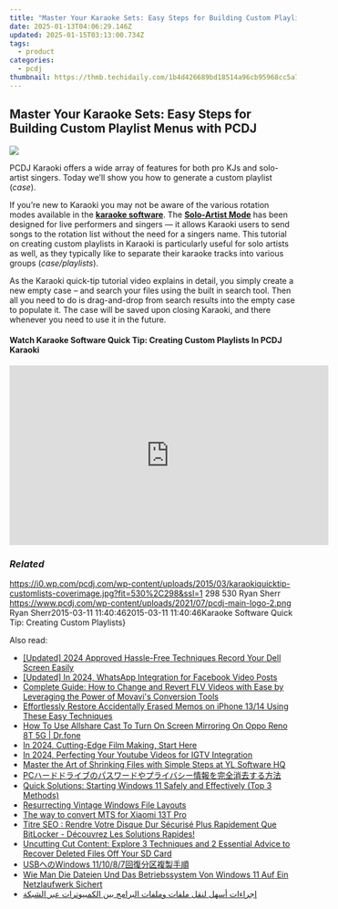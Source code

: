 ```yaml
---
title: "Master Your Karaoke Sets: Easy Steps for Building Custom Playlist Menus with PCDJ"
date: 2025-01-13T04:06:29.146Z
updated: 2025-01-15T03:13:00.734Z
tags:
  - product
categories:
  - pcdj
thumbnail: https://thmb.techidaily.com/1b4d426689bd18514a96cb95968cc5a755b1ea7a22bc00e9feef5b8e8bfa78d1.jpg
---
```


## Master Your Karaoke Sets: Easy Steps for Building Custom Playlist Menus with PCDJ

[![](https://i0.wp.com/pcdj.com/wp-content/uploads/2015/03/karaokiquicktip-customlists-coverimage.jpg?resize=530%2C298&ssl=1)](https://i0.wp.com/pcdj.com/wp-content/uploads/2015/03/karaokiquicktip-customlists-coverimage.jpg?fit=530%2C298&ssl=1 "karaokiquicktip-customlists-coverimage")

PCDJ Karaoki offers a wide array of features for both pro KJs and solo-artist singers. Today we’ll show you how to generate a custom playlist (_case_).

If you’re new to Karaoki you may not be aware of the various rotation modes available in the **[karaoke software](https://tools.techidaily.com/pcdj/products/)**. The **[Solo-Artist Mode](https://tools.techidaily.com/pcdj/products/)** has been designed for live performers and singers — it allows Karaoki users to send songs to the rotation list without the need for a singers name. This tutorial on creating custom playlists in Karaoki is particularly useful for solo artists as well, as they typically like to separate their karaoke tracks into various groups (_case/playlists_).

As the Karaoki quick-tip tutorial video explains in detail, you simply create a new empty case – and search your files using the built in search tool. Then all you need to do is drag-and-drop from search results into the empty case to populate it. The case will be saved upon closing Karaoki, and there whenever you need to use it in the future.

#### Watch Karaoke Software Quick Tip: Creating Custom Playlists In PCDJ Karaoki

<!-- affiliate ads begin -->
<iframe width="560" height="315" src="https://www.youtube.com/embed/it8VkxDUdAc?si=ef6VZWR7kW4P9ikh" title="YouTube video player" frameborder="0" allow="accelerometer; autoplay; clipboard-write; encrypted-media; gyroscope; picture-in-picture; web-share" referrerpolicy="strict-origin-when-cross-origin" allowfullscreen></iframe>
<!-- affiliate ads end -->

### _Related_

https://i0.wp.com/pcdj.com/wp-content/uploads/2015/03/karaokiquicktip-customlists-coverimage.jpg?fit=530%2C298&ssl=1 298 530 Ryan Sherr https://www.pcdj.com/wp-content/uploads/2021/07/pcdj-main-logo-2.png Ryan Sherr2015-03-11 11:40:462015-03-11 11:40:46Karaoke Software Quick Tip: Creating Custom Playlists}

<ins class="adsbygoogle"
     style="display:block"
     data-ad-format="autorelaxed"
     data-ad-client="ca-pub-7571918770474297"
     data-ad-slot="1223367746"></ins>

<ins class="adsbygoogle"
     style="display:block"
     data-ad-client="ca-pub-7571918770474297"
     data-ad-slot="8358498916"
     data-ad-format="auto"
     data-full-width-responsive="true"></ins>

<span class="atpl-alsoreadstyle">Also read:</span>
<div><ul>
<li><a href="https://screen-mirroring-recording.techidaily.com/updated-2024-approved-hassle-free-techniques-record-your-dell-screen-easily/"><u>[Updated] 2024 Approved Hassle-Free Techniques Record Your Dell Screen Easily</u></a></li>
<li><a href="https://facebook-video-content.techidaily.com/updated-in-2024-whatsapp-integration-for-facebook-video-posts/"><u>[Updated] In 2024, WhatsApp Integration for Facebook Video Posts</u></a></li>
<li><a href="https://discover-cloud.techidaily.com/complete-guide-how-to-change-and-revert-flv-videos-with-ease-by-leveraging-the-power-of-movavis-conversion-tools/"><u>Complete Guide: How to Change and Revert FLV Videos with Ease by Leveraging the Power of Movavi's Conversion Tools</u></a></li>
<li><a href="https://discover-amazing.techidaily.com/effortlessly-restore-accidentally-erased-memos-on-iphone-1314-using-these-easy-techniques/"><u>Effortlessly Restore Accidentally Erased Memos on iPhone 13/14 Using These Easy Techniques</u></a></li>
<li><a href="https://screen-mirror.techidaily.com/how-to-use-allshare-cast-to-turn-on-screen-mirroring-on-oppo-reno-8t-5g-drfone-by-drfone-android/"><u>How To Use Allshare Cast To Turn On Screen Mirroring On Oppo Reno 8T 5G | Dr.fone</u></a></li>
<li><a href="https://fox-boxes.techidaily.com/in-2024-cutting-edge-film-making-start-here/"><u>In 2024, Cutting-Edge Film Making, Start Here</u></a></li>
<li><a href="https://youtube-stream.techidaily.com/in-2024-perfecting-your-youtube-videos-for-igtv-integration/"><u>In 2024, Perfecting Your Youtube Videos for IGTV Integration</u></a></li>
<li><a href="https://win-outstanding.techidaily.com/master-the-art-of-shrinking-files-with-simple-steps-at-yl-software-hq/"><u>Master the Art of Shrinking Files with Simple Steps at YL Software HQ</u></a></li>
<li><a href="https://discover-amazing.techidaily.com/1728493260903-pc/"><u>PCハードドライブのパスワードやプライバシー情報を完全消去する方法</u></a></li>
<li><a href="https://discover-amazing.techidaily.com/quick-solutions-starting-windows-11-safely-and-effectively-top-3-methods/"><u>Quick Solutions: Starting Windows 11 Safely and Effectively (Top 3 Methods)</u></a></li>
<li><a href="https://win11.techidaily.com/resurrecting-vintage-windows-file-layouts/"><u>Resurrecting Vintage Windows File Layouts</u></a></li>
<li><a href="https://techidaily.com/the-way-to-convert-mts-for-xiaomi-13t-pro-by-aiseesoft-video-converter-play-mts-on-android/"><u>The way to convert MTS for Xiaomi 13T Pro</u></a></li>
<li><a href="https://discover-amazing.techidaily.com/titre-seo-rendre-votre-disque-dur-securise-plus-rapidement-que-bitlocker-decouvrez-les-solutions-rapides/"><u>Titre SEO : Rendre Votre Disque Dur Sécurisé Plus Rapidement Que BitLocker - Découvrez Les Solutions Rapides!</u></a></li>
<li><a href="https://discover-amazing.techidaily.com/uncutting-cut-content-explore-3-techniques-and-2-essential-advice-to-recover-deleted-files-off-your-sd-card/"><u>Uncutting Cut Content: Explore 3 Techniques and 2 Essential Advice to Recover Deleted Files Off Your SD Card</u></a></li>
<li><a href="https://discover-amazing.techidaily.com/usbwindows-111087/"><u>USBへのWindows 11/10/8/7回復分区複製手順</u></a></li>
<li><a href="https://discover-amazing.techidaily.com/wie-man-die-dateien-und-das-betriebssystem-von-windows-11-auf-ein-netzlaufwerk-sichert/"><u>Wie Man Die Dateien Und Das Betriebssystem Von Windows 11 Auf Ein Netzlaufwerk Sichert</u></a></li>
<li><a href="https://discover-amazing.techidaily.com/igraaaat-ashl-lnkl-mlfat-omlfat-albramg-byn-alkmbyotrat-aabr-alshbka/"><u>إجراءات أسهل لنقل ملفات وملفات البرامج بين الكمبيوترات عبر الشبكة</u></a></li>
</ul></div>

